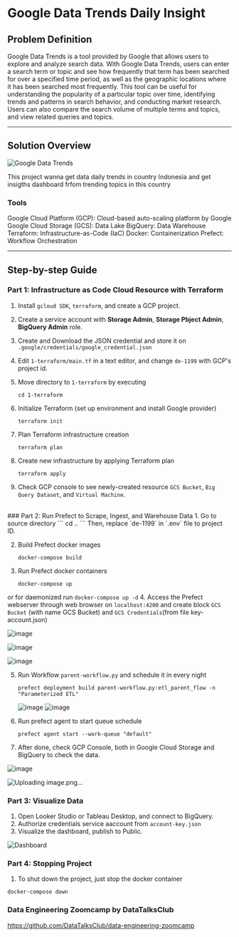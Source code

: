 # Google Data Trends Daily Insight

## Problem Definition

Google Data Trends is a tool provided by Google that allows users to explore and analyze search data. With Google Data Trends, users can enter a search term or topic and see how frequently that term has been searched for over a specified time period, as well as the geographic locations where it has been searched most frequently. This tool can be useful for understanding the popularity of a particular topic over time, identifying trends and patterns in search behavior, and conducting market research. Users can also compare the search volume of multiple terms and topics, and view related queries and topics.


***

## Solution Overview

![Google Data Trends](https://user-images.githubusercontent.com/79616397/230936031-9929d991-d18f-4474-8549-55c25e9b3a13.png)

This project wanna get data daily trends in country Indonesia and get insigths dashboard frfom trending topics in this country


### Tools
Google Cloud Platform (GCP): Cloud-based auto-scaling platform by Google
Google Cloud Storage (GCS): Data Lake
BigQuery: Data Warehouse
Terraform: Infrastructure-as-Code (IaC)
Docker: Containerization
Prefect: Workflow Orchestration

***

## Step-by-step Guide

### Part 1: Infrastructure as Code Cloud Resource with Terraform

1. Install `gcloud SDK`, `terraform`, and create a GCP project. 

2. Create a service account with **Storage Admin**, **Storage Pbject Admin**, **BigQuery Admin** role. 

3. Create and Download the JSON credential and store it on `.google/credentials/google_credential.json`

4. Edit `1-terraform/main.tf` in a text editor, and change `de-1199` with GCP's project id.

5. Move directory to `1-terraform` by executing
    ```
    cd 1-terraform
    ```

6. Initialize Terraform (set up environment and install Google provider)
    ```
    terraform init
    ```
7. Plan Terraform infrastructure creation
    ```
    terraform plan
    ```
8. Create new infrastructure by applying Terraform plan
    ```
    terraform apply
    ```
9. Check GCP console to see newly-created resource `GCS Bucket`, `Big Query Dataset`, and `Virtual Machine`.
<br>
### Part 2: Run Prefect to Scrape, Ingest, and Warehouse Data
1. Go to source directory
    ```
    cd ..
    ```
Then, replace `de-1199` in `.env` file to project ID.

2. Build Prefect docker images
    ```
    docker-compose build
    ```
3. Run Prefect docker containers
    ```
    docker-compose up
    ```
or for daemonized run
    ```
    docker-compose up -d
    ```
4. Access the Prefect webserver through web browser on `localhost:4200` and create block `GCS Bucket` (with name GCS Bucket) and `GCS Credentials`(from file key-account.json)
   
![image](https://user-images.githubusercontent.com/79616397/230938723-e6147a2e-9486-4b94-b4c9-50c70d4a0a41.png)

![image](https://user-images.githubusercontent.com/79616397/230938893-49026aa4-20cc-4153-9922-49849426003b.png)

![image](https://user-images.githubusercontent.com/79616397/230939493-28038092-c69e-45a9-8fe5-da3f52a99ed7.png)

5. Run Workflow `parent-workflow.py` and schedule it in every night
    ```
    prefect deployment build parent-workflow.py:etl_parent_flow -n "Parameterized ETL"
    ```
    ![image](https://user-images.githubusercontent.com/79616397/230938319-f8cab849-eb08-4fa4-8c43-86b6c89b4b73.png)
    ![image](https://user-images.githubusercontent.com/79616397/230939662-a4a37bd5-58af-4ff3-9625-8de1f5aebb14.png)

6. Run prefect agent to start queue schedule
    ```
    prefect agent start --work-queue "default" 
    ```

6. After done, check GCP Console, both in Google Cloud Storage and BigQuery to check the data.

![image](https://user-images.githubusercontent.com/79616397/230939956-b3e6e358-26d0-4a67-80a0-6962915dda46.png)

![Uploading image.png…]()

### Part 3: Visualize Data
1. Open Looker Studio or Tableau Desktop, and connect to BigQuery.
2. Authorize credentials service aaccount from `account-key.json`
2. Visualize the dashboard, publish to Public.

![Dashboard](docs/dashboard-sample.png)

### Part 4: Stopping Project
1. To shut down the project, just stop the docker container
```
docker-compose down
```

### Data Engineering Zoomcamp by DataTalksClub
https://github.com/DataTalksClub/data-engineering-zoomcamp
